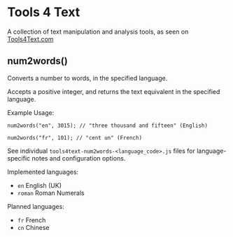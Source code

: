 # Tools 4 Text

A collection of text manipulation and analysis tools, as seen on [Tools4Text.com](http://tools4text.com/)

## num2words()

Converts a number to words, in the specified language.

Accepts a positive integer, and returns the text equivalent in the specified language.

Example Usage:

    num2words("en", 3015); // "three thousand and fifteen" (English)

    num2words("fr", 101); // "cent un" (French)
    
See individual `tools4text-num2words-<language_code>.js` files for language-specific notes and configuration options.

Implemented languages:

*   `en` English (UK)
*   `roman` Roman Numerals

Planned languages:

*   `fr` French
*   `cn` Chinese
